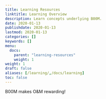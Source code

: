 ```yaml
---
title: Learning Resources
linktitle: Learning Overview
description: Learn concepts underlying B00M.
date: 2020-01-13
publishdate: 2020-01-13
lastmod: 2020-01-13
categories: []
keywords: []
menu:
  docs:
    parent: "learning-resources"
    weight: 1
weight: 1
draft: false
aliases: [/learning/,/docs/learning]
toc: false
---
```


B00M makes O&M rewarding! 
